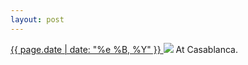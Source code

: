 ```yaml
---
layout: post
---
```


<p>
  <a href="/483">
    <time>{{ page.date | date: "%e %B, %Y" }}</time>
  </a>
  <a href="/483"><img src="{{ site.assets_url }}/483.jpg"/></a>
  <span>At Casablanca.</span>
</p>
